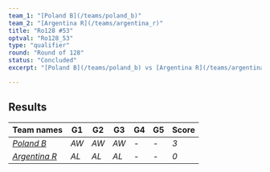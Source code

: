 ```yaml
---
team_1: "[Poland B](/teams/poland_b)"
team_2: "[Argentina R](/teams/argentina_r)"
title: "Ro128 #53"
optval: "Ro128_53"
type: "qualifier"
round: "Round of 128"
status: "Concluded"
excerpt: "[Poland B](/teams/poland_b) vs [Argentina R](/teams/argentina_r)"

---
```

## Results

| Team names | G1 | G2 | G3 | G4 | G5 | Score |
| -- | -- | -- | -- | -- | -- | -- |
| *[Poland B](/teams/poland_b)* | *AW* | *AW* | *AW* | *-* | *-* | *3* |
| *[Argentina R](/teams/argentina_r)* | *AL* | *AL* | *AL* | *-* | *-* | *0* |
